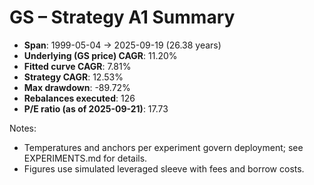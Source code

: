 # GS – Strategy A1 Summary

- **Span**: 1999-05-04 → 2025-09-19 (26.38 years)
- **Underlying (GS price) CAGR**: 11.20%
- **Fitted curve CAGR**: 7.81%
- **Strategy CAGR**: 12.53%
- **Max drawdown**: -89.72%
- **Rebalances executed**: 126
- **P/E ratio (as of 2025-09-21)**: 17.73

Notes:

- Temperatures and anchors per experiment govern deployment; see EXPERIMENTS.md for details.
- Figures use simulated leveraged sleeve with fees and borrow costs.

